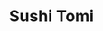 ---
layout: place
title: "Sushi Tomi"
permalink: /florida/orlando/sushi-tomi.html
stateAbbr: FL
stateName: Florida
cityName: Orlando
seo:
  name: "Sushi Tomi"
  type: Restaurant
  links: http://www.sushitomiorlando.com/
description: "Familiar Japanese restaurant & sushi bar offering a full menu including other Japanese specialties. Sushi Tomi serves delicious sushi in Orlando, Florida. Try fresh Japanese dishes for a great dining experience. Available for takeout, lunch, and dinner."
place_id: ChIJQ83xudV954gRnaZsKRtLWbg
photos:
  - name: >-
      places/ChIJQ83xudV954gRnaZsKRtLWbg/photos/AeeoHcJVeIUXdYkRlJ4VDMQWQURFycrdN3wVQVuFalk04XkLjXTgf7Som8gHLK5upZtSd4KA6fG3smcStnPRyg5z78gBb63u5QAKyI9G2hd9_kqL7y4iDc3JlOriiXSyzegcUZtDYGaGUoW0nQBXj1EeRukWH8wJKpOk2O5Qa1HLS7-0QDIPAKJS2aefTF8VDSOxSpRaD_8YTUHvw9swJckOesdfQTw2_QqrQy_hrZEigGw8b7qjg-yd3tU8zE00b_BV62ocZBonqV5I2zhzfXlihh8PlRQ2RgolT5ExAH8abf1062GCnNS5m1o1BbhDCRlA1d0oy2vwRFRH_bZOqLaTIbImkUrOol_zJY-glgKKv7kz_chuBx8SQBBQ1F51p7zFZiBCUEsUsERy0aFX-hCeJYpheziib7zMpTU4CVl2R8E
    widthPx: 4032
    heightPx: 3024
    authorAttributions:
      - displayName: Kevin CVert
        uri: https://maps.google.com/maps/contrib/110404399265739693325
        photoUri: >-
          https://lh3.googleusercontent.com/a/ACg8ocLczkUQGHm_Hby05emsQRwPRE6HUGz91zOLRQMY0GKoBNC3Hw=s100-p-k-no-mo
    flagContentUri: >-
      https://www.google.com/local/imagery/report/?cb_client=maps_api_places.places_api&image_key=!1e10!2sCIHM0ogKEICAgIC9lM2xPA&hl=en-US
    googleMapsUri: >-
      https://www.google.com/maps/place//data=!3m4!1e2!3m2!1sCIHM0ogKEICAgIC9lM2xPA!2e10!4m2!3m1!1s0x88e77dd5b9f1cd43:0xb8594b1b296ca69d
  - name: >-
      places/ChIJQ83xudV954gRnaZsKRtLWbg/photos/AeeoHcKKW5Rru4gNoXTaZB8BSZLcdnL-5Cejj3JDIpPYLvdW2tCmZZSmY3-EJOHZsp7nRe-CeTBJwY-eQDkcxlAy5jU2Qwt7dMDoSZ9-5HQmVPoZi2eH_-u4l3llUTNj2PfSvHdo71cQCDyQzTXg_IGveArtTocnejpqIkBc0zp3bJmZE-pG2ln-fIBMM-jhDr0aWYMwitjRyFrpKC3l0Mb8e8V-motysYohKdvXLH_hWENyevqq3Qy0s2olEbmymz2aRnyuDvO4yzn5VdFxqoIiwdNtE1_DYJvvLudpON_MVzGy1I0bFZjPGnMw1TBqlZcQ3OH5Iz64p6JK_7cvlUsjf0g53q_MJFYdH-7PdynBAh0wwR-ypSqdc9s7dDVAytp_CLJ_lA6HJIXcgi-FSfyfCPqCLdO44vsJ5LseKOuQPEC-Jts
    widthPx: 4160
    heightPx: 3120
    authorAttributions:
      - displayName: Noriko Kelly
        uri: https://maps.google.com/maps/contrib/103936701787968739139
        photoUri: >-
          https://lh3.googleusercontent.com/a/ACg8ocJbzF_G7yK79s2W3-K7FCKfuETu_LqOiww6tiu6TELWYl3hRw=s100-p-k-no-mo
    flagContentUri: >-
      https://www.google.com/local/imagery/report/?cb_client=maps_api_places.places_api&image_key=!1e10!2sCIHM0ogKEICAgICklOytlQE&hl=en-US
    googleMapsUri: >-
      https://www.google.com/maps/place//data=!3m4!1e2!3m2!1sCIHM0ogKEICAgICklOytlQE!2e10!4m2!3m1!1s0x88e77dd5b9f1cd43:0xb8594b1b296ca69d
  - name: >-
      places/ChIJQ83xudV954gRnaZsKRtLWbg/photos/AeeoHcK1sQDwzjC0M2O22g6tnzP1ihbETj3cNLSWywMtxpkFm-QAKpqi-ht93ifLrYLpY9Q5gZZI6qOnzy2z_0KhUcrVsvy_Cbt02Q2KZKcMVh69awKAFbl93iMOnVMnATBw0WUY0hUvxK7_4BXdHsDGSxnsPFgXrgI2IpoHm46syh1l60zY8dNUmztXqfgeZ8bu99-6vDlDiU9bWTVICcvPJk-OQ6Y0jzirn8_gjt8y1lNs1CCMpT5UDnNwyKH6lr9OGPR9v1kCb3Qjpil4FI9w9sBDbwiZM3_Q0ar025_cB8Bh4kG99qmM1co345EnFuItr248ZKWq7R5c3FM431SsHvoqTG7j-2z7bDfo0cmqGWHsavk1G2_lPu8D3SNCj6ZaGWTxwBUP7Wsdl10Pd2SSloHP6bqbyOp1WxILWLFHyksTkQ
    widthPx: 4032
    heightPx: 2268
    authorAttributions:
      - displayName: Ko S.
        uri: https://maps.google.com/maps/contrib/108794054326605408701
        photoUri: >-
          https://lh3.googleusercontent.com/a-/ALV-UjVpgM1mkXL3DN5B7t8Vng_N_JkNa0y0tYLlt-kJSUkOWfCLNaxC=s100-p-k-no-mo
    flagContentUri: >-
      https://www.google.com/local/imagery/report/?cb_client=maps_api_places.places_api&image_key=!1e10!2sCIHM0ogKEICAgICLwty9FQ&hl=en-US
    googleMapsUri: >-
      https://www.google.com/maps/place//data=!3m4!1e2!3m2!1sCIHM0ogKEICAgICLwty9FQ!2e10!4m2!3m1!1s0x88e77dd5b9f1cd43:0xb8594b1b296ca69d
  - name: >-
      places/ChIJQ83xudV954gRnaZsKRtLWbg/photos/AeeoHcKvFcf67rttfSdgwRJO35T1hh3D8QeFxja03CF-6vklLIgxMK8Xeu6vi44Smi5TrNnbHc_8zXyukcqiFeplq57onlOMSW4D-QucQUfPKM06KbQKhr5udyX_4fS463fHNwyDoxRL_N2nqasOQ8aW64Y_msDYyrJpq0Md7omH7Ei_SCKLt8t1K4N_WqQDeDB0QsqHU0SljtGMH-6XbH7nItBKbCjyX5qHwoXHTY8SmIjTxHknJmimhStMqJUjvCjYtAHoFIb4BTu183cHCEzjeTp_xlA9aB-OGs1Kx2oPeVquTRJ6aHSTR5Ji1LX1EXD5K82wqQq2M3TXR9k0r9QWGkIBkoQat654paDJZjTjsglwP03w5Te9SEMi9trfVgEzq3CDE0nBuC2VyokLKUYMjy5m0AGz0BcVsgZ1tb_3OFgFVA
    widthPx: 4032
    heightPx: 3024
    authorAttributions:
      - displayName: Daphne Hsu
        uri: https://maps.google.com/maps/contrib/100448610927036822326
        photoUri: >-
          https://lh3.googleusercontent.com/a-/ALV-UjU57YlO_4H9e5Kr4JXUoxD_HViiRL16zVQzQqinMibzpy0eyPPJ5w=s100-p-k-no-mo
    flagContentUri: >-
      https://www.google.com/local/imagery/report/?cb_client=maps_api_places.places_api&image_key=!1e10!2sCIHM0ogKEICAgICXyYOHTQ&hl=en-US
    googleMapsUri: >-
      https://www.google.com/maps/place//data=!3m4!1e2!3m2!1sCIHM0ogKEICAgICXyYOHTQ!2e10!4m2!3m1!1s0x88e77dd5b9f1cd43:0xb8594b1b296ca69d
  - name: >-
      places/ChIJQ83xudV954gRnaZsKRtLWbg/photos/AeeoHcI0PIV_vG_baJqfeKSVK-NJE-iMWGGYz8yyG-S5eOGykGQKcajmssnM15KxyEMrKnzwHbLYND2BdMlNVAeDoQ5Dl5rnRrQQiQGOL9KlYaReeaJg_ACeGz_IV5Fiw7myIN_AWIINpImqjLWyPNJN7lnWnPZwjEDFaUsMvu5ABBHyvldPgFfAN1aPNqRtRJ3vPX1dNs162H8OdwJesEHuiUi-A6S6E-FoCPIW5xw0kJdvZqLpsinwzAv_mR17aEZk6Vo7iEpFAI72-2RDcNAn4QI28_uRyFxjfo-XkFzplgKYyC6wYOBHUiie52h1l9W0aFXFBYJDgyrCnqUlPA7TPgv8I0c8HeBleoYaVSkmB9sb3qygphDXWllMXV2in5866z1907QUHhH5OJ-GcsBkZ2aMYt6ev4TYYlBRzvYcHDV9VKq6
    widthPx: 3024
    heightPx: 4032
    authorAttributions:
      - displayName: J.J. Lazar
        uri: https://maps.google.com/maps/contrib/104223333101971298936
        photoUri: >-
          https://lh3.googleusercontent.com/a-/ALV-UjVhBullSgQnO0jxMDqiTFKfh3TaxmcsvPSJdU-OF7zdGkoqXofb=s100-p-k-no-mo
    flagContentUri: >-
      https://www.google.com/local/imagery/report/?cb_client=maps_api_places.places_api&image_key=!1e10!2sCIHM0ogKEICAgMDouPuU7QE&hl=en-US
    googleMapsUri: >-
      https://www.google.com/maps/place//data=!3m4!1e2!3m2!1sCIHM0ogKEICAgMDouPuU7QE!2e10!4m2!3m1!1s0x88e77dd5b9f1cd43:0xb8594b1b296ca69d
  - name: >-
      places/ChIJQ83xudV954gRnaZsKRtLWbg/photos/AeeoHcIdT2TAvW0WVjlWKKBRmgFwZkwKa3r2POoEGchK6We-WlSmw3n99sKp_8VDnYE3MwAKtjdlRKEzOZ0OwdGdwPDJbkF1Jp0uHl0ybeQCUhEHxYTMJ9jWYiRmNNaTfKmIIoa2tjF2enrTDuAjVBcNBfbiorEo9DzfArZCMZTs2d3UeCdnlXAiWdHUHvOhblSfYNjqTOgoe5DSwiqMgoF-1VSIoW34DEGsoIhzCgrwN9TkXu66Jinn8uJbtnGpvaVVSwNhkaKAe848GfOCYzPAzxLou-ehBGu6wkAkD0R00miml8-7gdoKxOTmS6gRSfR2VmQGkXVn9JkSbs7lM-3x02vMajgWwBJtU6X1kzQIqIeDQjFvv7mCA3ElT6agx7masgYpu-MzilBgRzlcnuMajROHcmeAp2nxzWcviesuqFtBK64o
    widthPx: 3426
    heightPx: 2207
    authorAttributions:
      - displayName: Nataly Puente L.
        uri: https://maps.google.com/maps/contrib/106290861825480282894
        photoUri: >-
          https://lh3.googleusercontent.com/a/ACg8ocJbeLaJR4ZTjzq8DQZncEA-ZoVJmHfe3d-YxtMrLpfIFgWM6a4=s100-p-k-no-mo
    flagContentUri: >-
      https://www.google.com/local/imagery/report/?cb_client=maps_api_places.places_api&image_key=!1e10!2sCIHM0ogKEICAgICv_dnh0wE&hl=en-US
    googleMapsUri: >-
      https://www.google.com/maps/place//data=!3m4!1e2!3m2!1sCIHM0ogKEICAgICv_dnh0wE!2e10!4m2!3m1!1s0x88e77dd5b9f1cd43:0xb8594b1b296ca69d
  - name: >-
      places/ChIJQ83xudV954gRnaZsKRtLWbg/photos/AeeoHcKnwbGgvMJhxClpAXWTQaQxJzI-G637rxz1jWMHgDnvmFlj9RvAWieq0UmSlU4G2kGShbhyv80P865a1J7jOh4jwkzFRVxNz8ec6optWu5kxAaKn34Tl8HH1da8BNCMlvEFKmSXIxrLwsq0dytw_bSTxO59y4ijIA4AUB6fA-GFdqZQNvSDc_FDq17rSoZK4ZwS8x7RsQhjgEyi6IDYfHInEc2DgOZa_4vMqoifqfFEkpSTyqP_eSDRFVsyxteqYPhjpoQq4v8utBSiRb7zVBr4PH1XISYYaw9r7EtKKXZZ-ydSl4cWGvip6OiVGsIkSCcfQc2LpOVRwH3bVcxBOWppKdEDKHE29L8zE5VwfCQhAMrVfdgSg8pVn8WRkfOS6meMdrkTw2mEQSKncJK_O6ha0ktYjUzP2Un1S8xPELo2ig
    widthPx: 3000
    heightPx: 4000
    authorAttributions:
      - displayName: Marc Garcia
        uri: https://maps.google.com/maps/contrib/116596364372592042334
        photoUri: >-
          https://lh3.googleusercontent.com/a-/ALV-UjVVZCB2auWvEAJw53VrrJZGMvI19Ssu6M79g2zx93Od9I2Sc1lS2Q=s100-p-k-no-mo
    flagContentUri: >-
      https://www.google.com/local/imagery/report/?cb_client=maps_api_places.places_api&image_key=!1e10!2sCIHM0ogKEICAgIDfj9WdaA&hl=en-US
    googleMapsUri: >-
      https://www.google.com/maps/place//data=!3m4!1e2!3m2!1sCIHM0ogKEICAgIDfj9WdaA!2e10!4m2!3m1!1s0x88e77dd5b9f1cd43:0xb8594b1b296ca69d
  - name: >-
      places/ChIJQ83xudV954gRnaZsKRtLWbg/photos/AeeoHcIR1gRIMMsR6Dp8r2r7dal0yHlVaYKnvSctSZgnMIuDgK8vQKGy2IK8gMFWwqNbydAUlh5CLiFBkSZLLnyEMBs18RPofv8aHdvuFETAYqg0qx8loKWLxfFnlutYi7UY5iwgnXclDfncqp3iHH_aiCw79kdiuLkbj3QR3EWTC7zq-Fv_3DJZsODhuqhVjcnE3S05Ffx1fiQIQHaZ5l8NC9MaW6mgR9VUs0fjPY4hz5OjyCjNICK6cd_EYTYag_YhbVh7gdcWNlitIQnhiajhem9MynJ44q3-dsgeBW8PKEW21Y3cUdmJkUuVAhREdtL848gEm3Rr_R4gWKD1qtvKD-39rgpYBlseo1XY7eUwVAS_dbODrymVdvnb0CRwueS5rND_C75p0lt9mjqoRtFhko4XBb5IXlz_E0l3Bvba_w38Z-8X
    widthPx: 4032
    heightPx: 3024
    authorAttributions:
      - displayName: ChiewKhuen Wong
        uri: https://maps.google.com/maps/contrib/105857760539678426686
        photoUri: >-
          https://lh3.googleusercontent.com/a-/ALV-UjWi07tsQuBw9vAFYt1qzQ-H02lZvt3-zZvRKxlLW3MA3x5GZR2x=s100-p-k-no-mo
    flagContentUri: >-
      https://www.google.com/local/imagery/report/?cb_client=maps_api_places.places_api&image_key=!1e10!2sCIHM0ogKEICAgIDJ6smO9AE&hl=en-US
    googleMapsUri: >-
      https://www.google.com/maps/place//data=!3m4!1e2!3m2!1sCIHM0ogKEICAgIDJ6smO9AE!2e10!4m2!3m1!1s0x88e77dd5b9f1cd43:0xb8594b1b296ca69d
  - name: >-
      places/ChIJQ83xudV954gRnaZsKRtLWbg/photos/AeeoHcIz6J_dOo_vkKLqfHnhH2U_jO7sW6KrItcJ_dmiQPPL-0keh5sV5BQg-_Y7IsKA6goQ3DUZ-wSvSRoY7b3OaJAaLsxUVQRNacHbeJaO9KXzHkgFCNNpl_bxKNWTT0RhGcPS_WgwqYKVtvCda9MECRZAqR66beppt-Pcdli2_pvOsUmarL4_yvKD4TlRQ_bHftHKNnCkQudsQQQcM6ojW76Eqn2d_jd60ZlFD2QikLwppj8IwWDuGd2BKNcIt6fWG4NSnGQHn671-DPRDqrIKMYeZfcHp1b9Po0MSkSzXEyWij1crWR6IymiQu34cA4QWWRicLd9MaZUGvQMuaUDgdUnKxSOsddjIS1KqQwUn8dtNhhIon3ZvlH_pARDa-A3S8kinnUpc1GRy6-cuuiVggsiGiwkKEk3hz_SN8edh5tHfD1U
    widthPx: 4032
    heightPx: 3024
    authorAttributions:
      - displayName: Amy Nguyen
        uri: https://maps.google.com/maps/contrib/105794727962501609179
        photoUri: >-
          https://lh3.googleusercontent.com/a-/ALV-UjUlR0YfBWJgCUMclKOHI6aKVN-I8O0NYBnWkY_JjBMYkWyyUs2G4g=s100-p-k-no-mo
    flagContentUri: >-
      https://www.google.com/local/imagery/report/?cb_client=maps_api_places.places_api&image_key=!1e10!2sCIHM0ogKEICAgID_t73evQE&hl=en-US
    googleMapsUri: >-
      https://www.google.com/maps/place//data=!3m4!1e2!3m2!1sCIHM0ogKEICAgID_t73evQE!2e10!4m2!3m1!1s0x88e77dd5b9f1cd43:0xb8594b1b296ca69d
  - name: >-
      places/ChIJQ83xudV954gRnaZsKRtLWbg/photos/AeeoHcKh2yw6piMjR8IDjbYU8ynwGk_j6TlcJjAia_QH21fjPR3WxGrHsluYO6i-x3GHThcaxdBMzQ9mis6lxLntDNGR-eRn3nDQzJWXlTPQSiW65rVXQhVaN9QAz3vVqnza5HAC3OE155-TLqgv6Kx_VKrZfJxdK7lRlt8tRwx0_e7mhD2GwJAj9_H_C8qVJYkEOyrDEac8o9lRgKYWTu1KD443goI7F3zWx8-IfQgrOB4rbLhEqux51iUTEWKaH3pLUf4hQ5kVCGyfYMY-LzGLaHmb4PQyyeNYNG4x_SnKDvUbLE-fdPJDzwTZrJrw2PYl6rxnMtTA3rbR7hfJmHVZ6Z8GqVwzhpwigYaF5wagmOQHWZkjZCTtD_JPvY3ARt84RA5VmjoGbli-W-FPrRWU1Qi99oFp4czxVoUv3PvgKYS7FTxe
    widthPx: 1170
    heightPx: 733
    authorAttributions:
      - displayName: 'Y'
        uri: https://maps.google.com/maps/contrib/104228796858579490335
        photoUri: >-
          https://lh3.googleusercontent.com/a/ACg8ocLLfuth8hBbg-_tOxFFO9MOead981qtAdFYvHrj3MWOSO791w=s100-p-k-no-mo
    flagContentUri: >-
      https://www.google.com/local/imagery/report/?cb_client=maps_api_places.places_api&image_key=!1e10!2sCIHM0ogKEICAgICNuqeTxgE&hl=en-US
    googleMapsUri: >-
      https://www.google.com/maps/place//data=!3m4!1e2!3m2!1sCIHM0ogKEICAgICNuqeTxgE!2e10!4m2!3m1!1s0x88e77dd5b9f1cd43:0xb8594b1b296ca69d
address: 8463 S John Young Pkwy, Orlando, FL 32819, USA
street: 8463 S John Young Pkwy
city: Orlando
state: FL
zip: '32819'
country: USA
neighborhood: null
latitude: '28.442901'
longitude: '-81.426192'
accessibility_options:
  wheelchairAccessibleParking: true
  wheelchairAccessibleEntrance: true
  wheelchairAccessibleRestroom: true
  wheelchairAccessibleSeating: true
business_status: OPERATIONAL
name: Sushi Tomi
google_maps_links:
  directionsUri: >-
    https://www.google.com/maps/dir//''/data=!4m7!4m6!1m1!4e2!1m2!1m1!1s0x88e77dd5b9f1cd43:0xb8594b1b296ca69d!3e0
  placeUri: https://maps.google.com/?cid=13283731155937175197
  writeAReviewUri: >-
    https://www.google.com/maps/place//data=!4m3!3m2!1s0x88e77dd5b9f1cd43:0xb8594b1b296ca69d!12e1
  reviewsUri: >-
    https://www.google.com/maps/place//data=!4m4!3m3!1s0x88e77dd5b9f1cd43:0xb8594b1b296ca69d!9m1!1b1
  photosUri: >-
    https://www.google.com/maps/place//data=!4m3!3m2!1s0x88e77dd5b9f1cd43:0xb8594b1b296ca69d!10e5
primary_type: Japanese Restaurant
opening_hours:
  regular: null
  current: null
secondary_opening_hours:
  regular:
    weekdayDescriptions: null
    type: null
  current:
    weekdayDescriptions: null
    type: null
phone: (407) 352-8635
price_level: PRICE_LEVEL_MODERATE
price_range: $20 &ndash; $30
rating: '4.7'
rating_count: 0
website: http://www.sushitomiorlando.com/
reviews:
  - name: >-
      places/ChIJQ83xudV954gRnaZsKRtLWbg/reviews/ChZDSUhNMG9nS0VJQ0FnTUNBbE1Md1JnEAE
    relativePublishTimeDescription: 2 months ago
    rating: 5
    text:
      text: >-
        Truly authentic Japanese restaurant. Owners and staff actually spoke
        Nihongo. The ingredients were fresh and high quality. The extraordinary
        part was the imported rice that they serve with their meals (sushi rice,
        etc). Picture attached. It elevated the dishes that they served. From
        the sushi chefs to the fry chef, the meals were all excellent. Best
        shrimp tempura we've had since going to Japan. Service was friendly and
        very efficient. Their prices are also inexpensive, especially for what
        you get in both quantity and above all, high quality food.


        Great job!!
      languageCode: en
    originalText:
      text: >-
        Truly authentic Japanese restaurant. Owners and staff actually spoke
        Nihongo. The ingredients were fresh and high quality. The extraordinary
        part was the imported rice that they serve with their meals (sushi rice,
        etc). Picture attached. It elevated the dishes that they served. From
        the sushi chefs to the fry chef, the meals were all excellent. Best
        shrimp tempura we've had since going to Japan. Service was friendly and
        very efficient. Their prices are also inexpensive, especially for what
        you get in both quantity and above all, high quality food.


        Great job!!
      languageCode: en
    authorAttribution:
      displayName: Charlie C.
      uri: https://www.google.com/maps/contrib/103265969735425909142/reviews
      photoUri: >-
        https://lh3.googleusercontent.com/a/ACg8ocKLwU_A576WymdMsdemm3uKZoIeBg8AKmBAt9VRoTaXKZiP2A=s128-c0x00000000-cc-rp-mo-ba4
    publishTime: '2025-01-29T19:21:10.652441Z'
    flagContentUri: >-
      https://www.google.com/local/review/rap/report?postId=ChZDSUhNMG9nS0VJQ0FnTUNBbE1Md1JnEAE&d=17924085&t=1
    googleMapsUri: >-
      https://www.google.com/maps/reviews/data=!4m6!14m5!1m4!2m3!1sChZDSUhNMG9nS0VJQ0FnTUNBbE1Md1JnEAE!2m1!1s0x88e77dd5b9f1cd43:0xb8594b1b296ca69d
  - name: >-
      places/ChIJQ83xudV954gRnaZsKRtLWbg/reviews/ChZDSUhNMG9nS0VJQ0FnSUN2NV9MVlJ3EAE
    relativePublishTimeDescription: 3 months ago
    rating: 5
    text:
      text: >-
        The food quality is outstanding, and the flavors are exceptional. The
        Japanese rice is perfectly cooked, showcasing authenticity in every
        bite. This truly feels like an authentic Japanese dish. Our favorite is
        definitely the curry rice. I wish I lived closer to the restaurant so I
        could enjoy your food more often.
      languageCode: en
    originalText:
      text: >-
        The food quality is outstanding, and the flavors are exceptional. The
        Japanese rice is perfectly cooked, showcasing authenticity in every
        bite. This truly feels like an authentic Japanese dish. Our favorite is
        definitely the curry rice. I wish I lived closer to the restaurant so I
        could enjoy your food more often.
      languageCode: en
    authorAttribution:
      displayName: Jane Sirikwan
      uri: https://www.google.com/maps/contrib/114436436527365012802/reviews
      photoUri: >-
        https://lh3.googleusercontent.com/a-/ALV-UjXXcuNvTEI4_UfhxPlCg541HGTZVQ3QAOgm9afvjSNPXwWI5IXW=s128-c0x00000000-cc-rp-mo-ba2
    publishTime: '2024-12-15T11:44:22.708717Z'
    flagContentUri: >-
      https://www.google.com/local/review/rap/report?postId=ChZDSUhNMG9nS0VJQ0FnSUN2NV9MVlJ3EAE&d=17924085&t=1
    googleMapsUri: >-
      https://www.google.com/maps/reviews/data=!4m6!14m5!1m4!2m3!1sChZDSUhNMG9nS0VJQ0FnSUN2NV9MVlJ3EAE!2m1!1s0x88e77dd5b9f1cd43:0xb8594b1b296ca69d
  - name: >-
      places/ChIJQ83xudV954gRnaZsKRtLWbg/reviews/ChZDSUhNMG9nS0VJQ0FnSUN2X2RuaFl3EAE
    relativePublishTimeDescription: 4 months ago
    rating: 2
    text:
      text: "The food was disappointing. While the service was friendly, they weren’t attentive to our needs (extra plates, utensils, drinks), possibly because they were busy.\n\n•\tGyozas: Fell apart easily, and the flavor was off.\n•\tChicken Curry: Decent but unremarkable. I’ve had better.\n•\tMexican Roll: Poor quality. no shrimp, and the avocado was black.\n\nI went based on great reviews, but it wasn’t worth it."
      languageCode: en
    originalText:
      text: "The food was disappointing. While the service was friendly, they weren’t attentive to our needs (extra plates, utensils, drinks), possibly because they were busy.\n\n•\tGyozas: Fell apart easily, and the flavor was off.\n•\tChicken Curry: Decent but unremarkable. I’ve had better.\n•\tMexican Roll: Poor quality. no shrimp, and the avocado was black.\n\nI went based on great reviews, but it wasn’t worth it."
      languageCode: en
    authorAttribution:
      displayName: Nataly Puente L.
      uri: https://www.google.com/maps/contrib/106290861825480282894/reviews
      photoUri: >-
        https://lh3.googleusercontent.com/a/ACg8ocJbeLaJR4ZTjzq8DQZncEA-ZoVJmHfe3d-YxtMrLpfIFgWM6a4=s128-c0x00000000-cc-rp-mo-ba4
    publishTime: '2024-12-14T00:31:45.962560Z'
    flagContentUri: >-
      https://www.google.com/local/review/rap/report?postId=ChZDSUhNMG9nS0VJQ0FnSUN2X2RuaFl3EAE&d=17924085&t=1
    googleMapsUri: >-
      https://www.google.com/maps/reviews/data=!4m6!14m5!1m4!2m3!1sChZDSUhNMG9nS0VJQ0FnSUN2X2RuaFl3EAE!2m1!1s0x88e77dd5b9f1cd43:0xb8594b1b296ca69d
  - name: >-
      places/ChIJQ83xudV954gRnaZsKRtLWbg/reviews/ChZDSUhNMG9nS0VJQ0FnSURmd3F6cFZBEAE
    relativePublishTimeDescription: 3 months ago
    rating: 5
    text:
      text: >-
        Sashimi is cut to perfection and is fresh, salad dressing perfect and
        not top sweet, appetizers cooked to perfection, service is excellent,
        and the draft beer is cold!  What's there not to like about this
        authentic Japanese restaurant?  Oh wait and their bathroom has a full
        fledged bidet?  Let's gooOOOOoo!
      languageCode: en
    originalText:
      text: >-
        Sashimi is cut to perfection and is fresh, salad dressing perfect and
        not top sweet, appetizers cooked to perfection, service is excellent,
        and the draft beer is cold!  What's there not to like about this
        authentic Japanese restaurant?  Oh wait and their bathroom has a full
        fledged bidet?  Let's gooOOOOoo!
      languageCode: en
    authorAttribution:
      displayName: Joe Lee
      uri: https://www.google.com/maps/contrib/100467954494198014913/reviews
      photoUri: >-
        https://lh3.googleusercontent.com/a-/ALV-UjWs69eDj2NujUIZXfOMI2sbfxJz85k_VAXsC2rqFlzf08NGQDhe=s128-c0x00000000-cc-rp-mo-ba5
    publishTime: '2025-01-04T23:35:43.132032Z'
    flagContentUri: >-
      https://www.google.com/local/review/rap/report?postId=ChZDSUhNMG9nS0VJQ0FnSURmd3F6cFZBEAE&d=17924085&t=1
    googleMapsUri: >-
      https://www.google.com/maps/reviews/data=!4m6!14m5!1m4!2m3!1sChZDSUhNMG9nS0VJQ0FnSURmd3F6cFZBEAE!2m1!1s0x88e77dd5b9f1cd43:0xb8594b1b296ca69d
  - name: >-
      places/ChIJQ83xudV954gRnaZsKRtLWbg/reviews/ChZDSUhNMG9nS0VJQ0FnTURnaGQzTkRBEAE
    relativePublishTimeDescription: a month ago
    rating: 5
    text:
      text: >-
        This is the restaurant I always make sure to visit whenever I'm in
        Orlando. As someone who was born and raised in Japan, I really miss
        authentic Japanese sushi that's both delicious and reasonably priced,
        and Sushi Tomi never fails to satisfy that craving. From their regular
        nigiri to the seasonal specials, Udon noodle soup, tempura, and more,
        everything is outstanding.
      languageCode: en
    originalText:
      text: >-
        This is the restaurant I always make sure to visit whenever I'm in
        Orlando. As someone who was born and raised in Japan, I really miss
        authentic Japanese sushi that's both delicious and reasonably priced,
        and Sushi Tomi never fails to satisfy that craving. From their regular
        nigiri to the seasonal specials, Udon noodle soup, tempura, and more,
        everything is outstanding.
      languageCode: en
    authorAttribution:
      displayName: Aki A Tran
      uri: https://www.google.com/maps/contrib/103333175957479503373/reviews
      photoUri: >-
        https://lh3.googleusercontent.com/a-/ALV-UjWzUU93AdjiqLJnU-mepwqcDhZ27CUCRkOF_VMJeNCbw3ibtUfI=s128-c0x00000000-cc-rp-mo-ba4
    publishTime: '2025-02-26T02:48:33.641066Z'
    flagContentUri: >-
      https://www.google.com/local/review/rap/report?postId=ChZDSUhNMG9nS0VJQ0FnTURnaGQzTkRBEAE&d=17924085&t=1
    googleMapsUri: >-
      https://www.google.com/maps/reviews/data=!4m6!14m5!1m4!2m3!1sChZDSUhNMG9nS0VJQ0FnTURnaGQzTkRBEAE!2m1!1s0x88e77dd5b9f1cd43:0xb8594b1b296ca69d
parking_options:
  freeParkingLot: true
  freeStreetParking: true
  paidStreetParking: false
  valetParking: false
payment_options:
  acceptsCreditCards: true
  acceptsDebitCards: true
  acceptsCashOnly: false
  acceptsNfc: true
allow_dogs: null
curbside_pickup: null
delivery: false
dine_in: true
good_for_children: null
good_for_groups: true
good_for_sports: false
live_music: false
menu_for_children: false
outdoor_seating: false
reservable: true
restroom: true
serves_beer: true
serves_breakfast: false
serves_brunch: false
serves_cocktails: false
serves_coffee: null
serves_dinner: true
serves_dessert: true
serves_lunch: true
serves_vegetarian_food: null
serves_wine: true
takeout: true
update_category: essentials
summary: >-
  Familiar Japanese restaurant & sushi bar offering a full menu including other
  Japanese specialties.

---